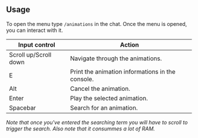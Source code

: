 ## Usage

To open the menu type `/animations` in the chat.
Once the menu is opened, you can interact with it.

|  Input control  | Action  |
|---|---|
| Scroll up/Scroll down  | Navigate through the animations.  |
| E  | Print the animation informations in the console.  | 
| Alt  | Cancel the animation.  |
| Enter  | Play the selected animation.  |
| Spacebar  | Search for an animation.  |

*Note that once you've entered the searching term you will have to scroll to trigger the search. Also note that it consummes a lot of RAM.*
